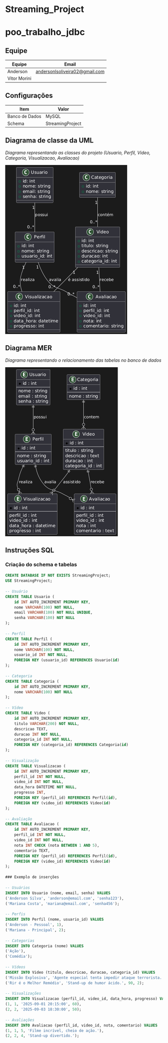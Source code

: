 # Streaming_Project

# poo_trabalho_jdbc

## Equipe

| Equipe    | Email                  |
|-----------|-----------------------|
| Anderson  | andersonlsoliveira02@gmail.com    |
| Vitor Morini  |     |

## Configurações

| Item           | Valor                  |
|----------------|----------------------|
| Banco de Dados | MySQL                 |
| Schema         | StreamingProject      |

## Diagrama de classe da UML

*Diagrama representando as classes do projeto (Usuario, Perfil, Video, Categoria, Visualizacao, Avaliacao)*  

![Diagrama de Classe UML](StreamingProject_UML.jpg)

## Diagrama MER

*Diagrama representando o relacionamento das tabelas no banco de dados*  

![Diagrama MER](StreamingProject_MER.jpg)

## Instruções SQL

### Criação do schema e tabelas

```sql
CREATE DATABASE IF NOT EXISTS StreamingProject;
USE StreamingProject;

-- Usuário
CREATE TABLE Usuario (
    id INT AUTO_INCREMENT PRIMARY KEY,
    nome VARCHAR(100) NOT NULL,
    email VARCHAR(100) NOT NULL UNIQUE,
    senha VARCHAR(100) NOT NULL
);

-- Perfil 
CREATE TABLE Perfil (
    id INT AUTO_INCREMENT PRIMARY KEY,
    nome VARCHAR(100) NOT NULL,
    usuario_id INT NOT NULL,
    FOREIGN KEY (usuario_id) REFERENCES Usuario(id)
);

-- Categoria
CREATE TABLE Categoria (
    id INT AUTO_INCREMENT PRIMARY KEY,
    nome VARCHAR(100) NOT NULL
);

-- Vídeo
CREATE TABLE Video (
    id INT AUTO_INCREMENT PRIMARY KEY,
    titulo VARCHAR(200) NOT NULL,
    descricao TEXT,
    duracao INT NOT NULL,
    categoria_id INT NOT NULL,
    FOREIGN KEY (categoria_id) REFERENCES Categoria(id)
);

-- Visualização
CREATE TABLE Visualizacao (
    id INT AUTO_INCREMENT PRIMARY KEY,
    perfil_id INT NOT NULL,
    video_id INT NOT NULL,
    data_hora DATETIME NOT NULL,
    progresso INT,
    FOREIGN KEY (perfil_id) REFERENCES Perfil(id),
    FOREIGN KEY (video_id) REFERENCES Video(id)
);

-- Avaliação
CREATE TABLE Avaliacao (
    id INT AUTO_INCREMENT PRIMARY KEY,
    perfil_id INT NOT NULL,
    video_id INT NOT NULL,
    nota INT CHECK (nota BETWEEN 1 AND 5),
    comentario TEXT,
    FOREIGN KEY (perfil_id) REFERENCES Perfil(id),
    FOREIGN KEY (video_id) REFERENCES Video(id)
);

### Exemplo de inserções

-- Usuários
INSERT INTO Usuario (nome, email, senha) VALUES
('Anderson Silva', 'anderson@email.com', 'senha123'),
('Mariana Costa', 'mariana@email.com', 'senha456');

-- Perfis
INSERT INTO Perfil (nome, usuario_id) VALUES
('Anderson - Pessoal', 1),
('Mariana - Principal', 2);

-- Categorias
INSERT INTO Categoria (nome) VALUES
('Ação'),
('Comédia');

-- Vídeos
INSERT INTO Video (titulo, descricao, duracao, categoria_id) VALUES
('Missão Explosiva', 'Agente especial tenta impedir ataque terrorista.', 125, 1),
('Rir é o Melhor Remédio', 'Stand-up de humor ácido.', 90, 2);

-- Visualizações
INSERT INTO Visualizacao (perfil_id, video_id, data_hora, progresso) VALUES
(1, 1, '2025-09-01 20:15:00', 60),
(2, 2, '2025-09-03 18:30:00', 50);

-- Avaliações
INSERT INTO Avaliacao (perfil_id, video_id, nota, comentario) VALUES
(1, 1, 5, 'Filme incrível, cheio de ação.'),
(2, 2, 4, 'Stand-up divertido.');

